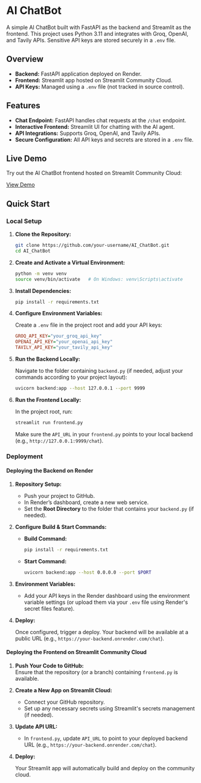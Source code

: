 
# AI ChatBot

A simple AI ChatBot built with FastAPI as the backend and Streamlit as the frontend. This project uses Python 3.11 and integrates with Groq, OpenAI, and Tavily APIs. Sensitive API keys are stored securely in a `.env` file.

## Overview

- **Backend:** FastAPI application deployed on Render.
- **Frontend:** Streamlit app hosted on Streamlit Community Cloud.
- **API Keys:** Managed using a `.env` file (not tracked in source control).

## Features

- **Chat Endpoint:** FastAPI handles chat requests at the `/chat` endpoint.
- **Interactive Frontend:** Streamlit UI for chatting with the AI agent.
- **API Integrations:** Supports Groq, OpenAI, and Tavily APIs.
- **Secure Configuration:** All API keys and secrets are stored in a `.env` file.

## Live Demo

Try out the AI ChatBot frontend hosted on Streamlit Community Cloud:

[View Demo](https://ai--agent--chatbot.streamlit.app)

## Quick Start

### Local Setup

1. **Clone the Repository:**

   ```bash
   git clone https://github.com/your-username/AI_ChatBot.git
   cd AI_ChatBot
   ```

2. **Create and Activate a Virtual Environment:**

   ```bash
   python -m venv venv
   source venv/bin/activate   # On Windows: venv\Scripts\activate
   ```

3. **Install Dependencies:**

   ```bash
   pip install -r requirements.txt
   ```

4. **Configure Environment Variables:**

   Create a `.env` file in the project root and add your API keys:

   ```ini
   GROQ_API_KEY="your_groq_api_key"
   OPENAI_API_KEY="your_openai_api_key"
   TAVILY_API_KEY="your_tavily_api_key"
   ```

5. **Run the Backend Locally:**

   Navigate to the folder containing `backend.py` (if needed, adjust your commands according to your project layout):

   ```bash
   uvicorn backend:app --host 127.0.0.1 --port 9999
   ```

6. **Run the Frontend Locally:**

   In the project root, run:

   ```bash
   streamlit run frontend.py
   ```

   Make sure the `API_URL` in your `frontend.py` points to your local backend (e.g., `http://127.0.0.1:9999/chat`).

### Deployment

#### Deploying the Backend on Render

1. **Repository Setup:**

   - Push your project to GitHub.
   - In Render’s dashboard, create a new web service.
   - Set the **Root Directory** to the folder that contains your `backend.py` (if needed).

2. **Configure Build & Start Commands:**

   - **Build Command:**  
     ```bash
     pip install -r requirements.txt
     ```
   - **Start Command:**  
     ```bash
     uvicorn backend:app --host 0.0.0.0 --port $PORT
     ```

3. **Environment Variables:**

   - Add your API keys in the Render dashboard using the environment variable settings (or upload them via your `.env` file using Render's secret files feature).

4. **Deploy:**

   Once configured, trigger a deploy. Your backend will be available at a public URL (e.g., `https://your-backend.onrender.com/chat`).

#### Deploying the Frontend on Streamlit Community Cloud

1. **Push Your Code to GitHub:**  
   Ensure that the repository (or a branch) containing `frontend.py` is available.

2. **Create a New App on Streamlit Cloud:**

   - Connect your GitHub repository.
   - Set up any necessary secrets using Streamlit's secrets management (if needed).

3. **Update API URL:**

   - In `frontend.py`, update `API_URL` to point to your deployed backend URL (e.g., `https://your-backend.onrender.com/chat`).

4. **Deploy:**

   Your Streamlit app will automatically build and deploy on the community cloud.


